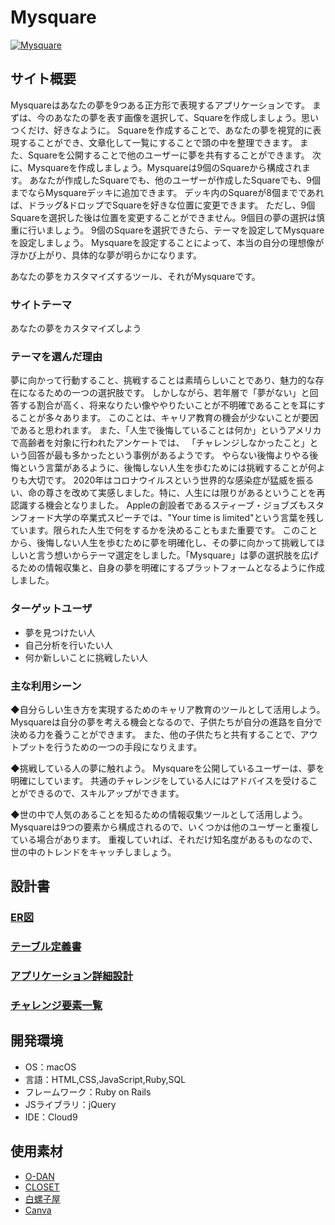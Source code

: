 # Mysquare

[![Mysquare](favicon.ico)](https://mysquare.work)

## サイト概要
Mysquareはあなたの夢を9つある正方形で表現するアプリケーションです。
まずは、今のあなたの夢を表す画像を選択して、Squareを作成しましょう。思いつくだけ、好きなように。
Squareを作成することで、あなたの夢を視覚的に表現することができ、文章化して一覧にすることで頭の中を整理できます。
また、Squareを公開することで他のユーザーに夢を共有することができます。
次に、Mysquareを作成しましょう。Mysquareは9個のSquareから構成されます。
あなたが作成したSquareでも、他のユーザーが作成したSquareでも、9個までならMysquareデッキに追加できます。
デッキ内のSquareが8個までであれば、ドラッグ&ドロップでSquareを好きな位置に変更できます。
ただし、9個Squareを選択した後は位置を変更することができません。9個目の夢の選択は慎重に行いましょう。
9個のSquareを選択できたら、テーマを設定してMysquareを設定しましょう。
Mysquareを設定することによって、本当の自分の理想像が浮かび上がり、具体的な夢が明らかになります。


あなたの夢をカスタマイズするツール、それがMysquareです。



### サイトテーマ
あなたの夢をカスタマイズしよう


### テーマを選んだ理由
夢に向かって行動すること、挑戦することは素晴らしいことであり、魅力的な存在になるための一つの選択肢です。
しかしながら、若年層で「夢がない」と回答する割合が高く、将来なりたい像ややりたいことが不明確であることを耳にすることが多々あります。
このことは、キャリア教育の機会が少ないことが要因であると思われます。
また、「人生で後悔していることは何か」というアメリカで高齢者を対象に行われたアンケートでは、
「チャレンジしなかったこと」という回答が最も多かったという事例があるようです。
やらない後悔よりやる後悔という言葉があるように、後悔しない人生を歩むためには挑戦することが何よりも大切です。
2020年はコロナウイルスという世界的な感染症が猛威を振るい、命の尊さを改めて実感しました。特に、人生には限りがあるということを再認識する機会となりました。
Appleの創設者であるスティーブ・ジョブズもスタンフォード大学の卒業式スピーチでは、"Your time is limited"という言葉を残しています。限られた人生で何をするかを決めることもまた重要です。
このことから、後悔しない人生を歩むために夢を明確化し、その夢に向かって挑戦してほしいと言う想いからテーマ選定をしました。「Mysquare」は夢の選択肢を広げるための情報収集と、自身の夢を明確にするプラットフォームとなるように作成しました。

### ターゲットユーザ
- 夢を見つけたい人
- 自己分析を行いたい人
- 何か新しいことに挑戦したい人

### 主な利用シーン
◆自分らしい生き方を実現するためのキャリア教育のツールとして活用しよう。
Mysquareは自分の夢を考える機会となるので、子供たちが自分の進路を自分で決める力を養うことができます。
また、他の子供たちと共有することで、アウトプットを行うための一つの手段になりえます。

◆挑戦している人の夢に触れよう。
Mysquareを公開しているユーザーは、夢を明確にしています。
共通のチャレンジをしている人にはアドバイスを受けることができるので、スキルアップができます。

◆世の中で人気のあることを知るための情報収集ツールとして活用しよう。
Mysquareは9つの要素から構成されるので、いくつかは他のユーザーと重複している場合があります。
重複していれば、それだけ知名度があるものなので、世の中のトレンドをキャッチしましょう。

## 設計書
### [ER図](https://app.diagrams.net/#G1rTHHZaN7wPvN_uSVu7oSmYGgBGmGhAHl)

### [テーブル定義書](https://docs.google.com/spreadsheets/d/1_KW9QZaDPD6rbjfGVwB44JcAdsYgJ8il-yI2luZ0sXs/edit#gid=672113846)

### [アプリケーション詳細設計](https://docs.google.com/spreadsheets/d/17SczTU7o-bsSEpG1fepVhi074co9yALC0S2DW6COvJE/edit#gid=2133469642)

### [チャレンジ要素一覧](https://docs.google.com/spreadsheets/d/1Ih0efZr6DwqwUyaLiwTGWKC7A5arf41djxucG45CKX8/edit#gid=0)

## 開発環境
- OS：macOS
- 言語：HTML,CSS,JavaScript,Ruby,SQL
- フレームワーク：Ruby on Rails
- JSライブラリ：jQuery
- IDE：Cloud9

## 使用素材
- [O-DAN](https://o-dan.net/ja/)
- [CLOSET](https://sites.google.com/site/closetvx/Home)
- [白螺子屋](http://hi79.web.fc2.com/material/frame-material.html)
- [Canva](https://www.canva.com)
